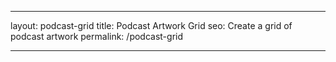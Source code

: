 ---

layout: podcast-grid
title: Podcast Artwork Grid
seo: Create a grid of podcast artwork
permalink: /podcast-grid

---